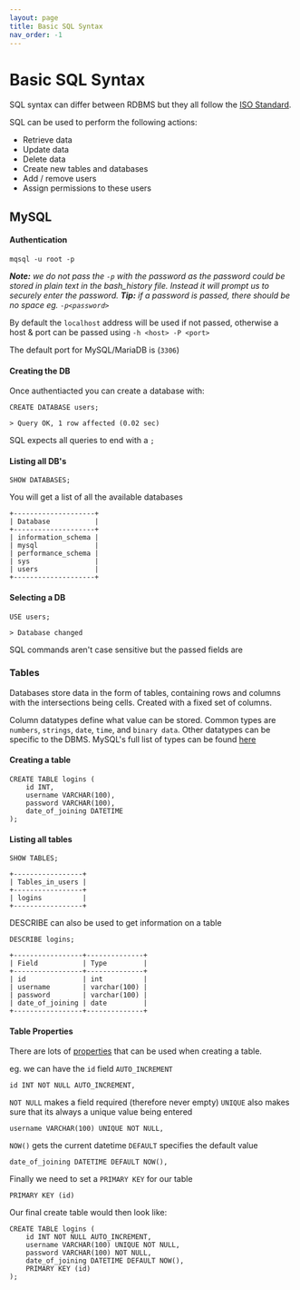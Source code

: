 ```yaml
---
layout: page
title: Basic SQL Syntax
nav_order: -1
---
```

# Basic SQL Syntax
SQL syntax can differ between RDBMS but they all follow the [ISO Standard](https://en.wikipedia.org/wiki/ISO/IEC_9075).

SQL can be used to perform the following actions:
- Retrieve data
- Update data
- Delete data
- Create new tables and databases
- Add / remove users
- Assign permissions to these users

## MySQL
#### Authentication
```shell
mqsql -u root -p
```
***Note:** we do not pass the `-p` with the password as the password could be stored in plain text in the bash_history file. Instead it will prompt us to securely enter the password.*
***Tip:** if a password is passed, there should be no space eg. `-p<password>`*

By default the `localhost` address will be used if not passed, otherwise a host & port can be passed using `-h <host> -P <port>`

The default port for MySQL/MariaDB is (`3306`)

#### Creating the DB
Once authentiacted you can create a database with:
```mysql
CREATE DATABASE users;

> Query OK, 1 row affected (0.02 sec)
```

SQL expects all queries to end with a `;`

#### Listing all DB's
```mysql
SHOW DATABASES;
```

You will get a list of all the available databases
```shell
+--------------------+
| Database           |
+--------------------+
| information_schema |
| mysql              |
| performance_schema |
| sys                |
| users              |
+--------------------+
```

#### Selecting a DB
```mysql
USE users;

> Database changed
```

SQL commands aren't case sensitive but the passed fields are

### Tables
Databases store data in the form of tables, containing rows and columns with the intersections being cells. Created with a fixed set of columns.

Column datatypes define what value can be stored. Common types are `numbers`, `strings`, `date`, `time`, and `binary data`. Other datatypes can be specific to the DBMS. MySQL's full list of types can be found [here](https://dev.mysql.com/doc/refman/8.0/en/data-types.html)

#### Creating a table
```mysql
CREATE TABLE logins (
	id INT,
	username VARCHAR(100),
	password VARCHAR(100),
	date_of_joining DATETIME
);
```

#### Listing all tables
```mysql
SHOW TABLES;
```
```
+-----------------+
| Tables_in_users |
+-----------------+
| logins          |
+-----------------+
```

DESCRIBE can also be used to get information on a table
```mysql
DESCRIBE logins;
```
```
+-----------------+--------------+
| Field           | Type         |
+-----------------+--------------+
| id              | int          |
| username        | varchar(100) |
| password        | varchar(100) |
| date_of_joining | date         |
+-----------------+--------------+
```

#### Table Properties
There are lots of [properties](https://dev.mysql.com/doc/refman/8.0/en/create-table.html) that can be used when creating a table.

eg. we can have the `id` field `AUTO_INCREMENT`
```mysql
id INT NOT NULL AUTO_INCREMENT,
```

`NOT NULL` makes a field required (therefore never empty)
`UNIQUE` also makes sure that its always a unique value being entered
```mysql
username VARCHAR(100) UNIQUE NOT NULL,
```

`NOW()` gets the current datetime
`DEFAULT` specifies the default value
```mysql
date_of_joining DATETIME DEFAULT NOW(),
```

Finally we need to set a `PRIMARY KEY` for our table
```mysql
PRIMARY KEY (id)
```

Our final create table would then look like:
```mysql
CREATE TABLE logins (
	id INT NOT NULL AUTO_INCREMENT,
	username VARCHAR(100) UNIQUE NOT NULL,
	password VARCHAR(100) NOT NULL,
	date_of_joining DATETIME DEFAULT NOW(),
	PRIMARY KEY (id)
);
```
